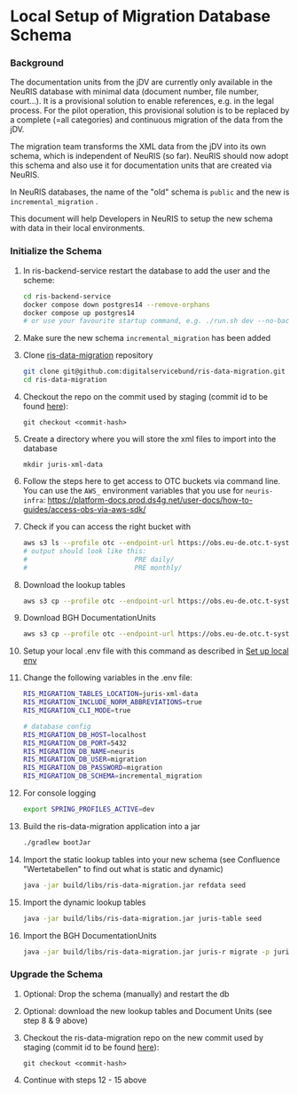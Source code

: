# Local Setup of Migration Database Schema

### Background

The documentation units from the jDV are currently only available in the NeuRIS database with minimal data (document number, file number, court...). It is a provisional solution to enable references, e.g. in the legal process. For the pilot operation, this provisional solution is to be replaced by a complete (=all categories) and continuous migration of the data from the jDV.

The migration team transforms the XML data from the jDV into its own schema, which is independent of NeuRIS (so far). NeuRIS should now adopt this schema and also use it for documentation units that are created via NeuRIS.

In NeuRIS databases, the name of the "old" schema is `public` and the new is `incremental_migration` .

This document will help Developers in NeuRIS to setup the new schema with data in their local environments.

 ### Initialize the Schema

1. In ris-backend-service restart the database to add the user and the scheme:
   ``` bash
   cd ris-backend-service
   docker compose down postgres14 --remove-orphans
   docker compose up postgres14
   # or use your favourite startup command, e.g. ./run.sh dev --no-backend
   ```

2. Make sure the new schema `incremental_migration` has been added

3. Clone [ris-data-migration](https://github.com/digitalservicebund/ris-data-migration) repository

   ```bash
   git clone git@github.com:digitalservicebund/ris-data-migration.git
   cd ris-data-migration
   ```

4. Checkout the repo on the commit used by staging (commit id to be found [here](https://github.com/digitalservicebund/neuris-migration-infra/blob/main/manifests/shared/kustomization.yaml#L13)):
   ```
   git checkout <commit-hash>
   ```

5. Create a directory where you will store the xml files to import into the database

   ```
   mkdir juris-xml-data 
   ```

6. Follow the steps here to get access to OTC buckets via command line. You can use the `AWS_` environment variables that you use for `neuris-infra`: https://platform-docs.prod.ds4g.net/user-docs/how-to-guides/access-obs-via-aws-sdk/ 

7. Check if you can access the right bucket with
   ```bash
   aws s3 ls --profile otc --endpoint-url https://obs.eu-de.otc.t-systems.com s3://neuris-migration-juris-data
   # output should look like this:
   #                           PRE daily/
   #                           PRE monthly/
   ```

8. Download the lookup tables

   ```bash
   aws s3 cp --profile otc --endpoint-url https://obs.eu-de.otc.t-systems.com --recursive s3://neuris-migration-juris-data/monthly/2023/09/Tabellen ./juris-xml-data/Tabellen
   ```

9. Download BGH DocumentationUnits

   ```bash
   aws s3 cp --profile otc --endpoint-url https://obs.eu-de.otc.t-systems.com --recursive s3://neuris-migration-juris-data/monthly/2023/09/BGH-juris/RSP/ ./juris-xml-data/BGH-juris/RSP/2022/
   ```

10. Setup your local .env file with this command as described in [Set up local env](https://github.com/digitalservicebund/ris-data-migration#set-up-local-env)

11. Change the following variables in the .env file:
    ```bash
    RIS_MIGRATION_TABLES_LOCATION=juris-xml-data
    RIS_MIGRATION_INCLUDE_NORM_ABBREVIATIONS=true
    RIS_MIGRATION_CLI_MODE=true
    
    # database config
    RIS_MIGRATION_DB_HOST=localhost
    RIS_MIGRATION_DB_PORT=5432
    RIS_MIGRATION_DB_NAME=neuris
    RIS_MIGRATION_DB_USER=migration
    RIS_MIGRATION_DB_PASSWORD=migration
    RIS_MIGRATION_DB_SCHEMA=incremental_migration
    ```

12. For console logging
       ```bash
       export SPRING_PROFILES_ACTIVE=dev
       ```

13. Build the ris-data-migration application into a jar

    ```bash
    ./gradlew bootJar
    ```

14. Import the static lookup tables into your new schema (see Confluence "Wertetabellen" to find out what is static and dynamic)
    ```bash
    java -jar build/libs/ris-data-migration.jar refdata seed 
    ```

15. Import the dynamic lookup tables

    ```bash
    java -jar build/libs/ris-data-migration.jar juris-table seed
    ```

16. Import the BGH DocumentationUnits

    ```bash
    java -jar build/libs/ris-data-migration.jar juris-r migrate -p juris-xml-data/
    ```

    

### Upgrade the Schema

1. Optional: Drop the schema (manually) and restart the db

2. Optional: download the new lookup tables and Document Units (see step 8 & 9 above)

3. Checkout the ris-data-migration repo on the new commit used by staging (commit id to be found [here](https://github.com/digitalservicebund/neuris-migration-infra/blob/e0e2b368da31aab5b0257d904a24a0b85f6222cd/manifests/overlays/staging/kustomization.yaml#L29C11-L29C51)):

   ```
   git checkout <commit-hash>
   ```

4. Continue with steps 12 - 15 above